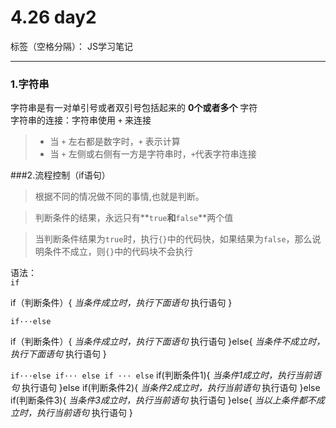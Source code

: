 # 4.26 day2

标签（空格分隔）： JS学习笔记

---

### 1.字符串  
字符串是有一对单引号或者双引号包括起来的 **0个或者多个** 字符  
字符串的连接：字符串使用 `+` 来连接  

> - 当 `+` 左右都是数字时，`+` 表示计算  
> - 当 `+` 左侧或右侧有一方是字符串时，`+`代表字符串连接

###2.流程控制（if语句）  
> 根据不同的情况做不同的事情,也就是判断。  

> 判断条件的结果，永远只有**`true`**和**`false`**两个值   

> 当判断条件结果为`true`时，执行`{}`中的代码快，如果结果为`false`，那么说明条件不成立，则`{}`中的代码块不会执行

语法：  
`if`  

if（判断条件）{
*当条件成立时，执行下面语句*
    执行语句
}  

`if···else` 

if（判断条件）{
    *当条件成立时，执行下面语句*
    执行语句
}else{
    *当条件不成立时，执行下面语句*
    执行语句
}

`if···else if··· else if ··· else`
if(判断条件1){
    *当条件1成立时，执行当前语句*
    执行语句
}else if(判断条件2){
    *当条件2成立时，执行当前语句*
    执行语句
}else if(判断条件3){
    *当条件3成立时，执行当前语句*
    执行语句
}else{
    *当以上条件都不成立时，执行当前语句*
    执行语句
}








